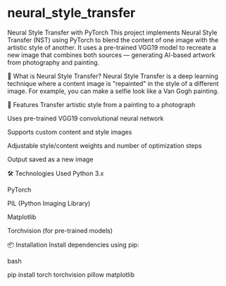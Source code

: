 # neural_style_transfer
Neural Style Transfer with PyTorch
This project implements Neural Style Transfer (NST) using PyTorch to blend the content of one image with the artistic style of another. It uses a pre-trained VGG19 model to recreate a new image that combines both sources — generating AI-based artwork from photography and painting.

🧠 What is Neural Style Transfer?
Neural Style Transfer is a deep learning technique where a content image is "repainted" in the style of a different image. For example, you can make a selfie look like a Van Gogh painting.

🚀 Features
Transfer artistic style from a painting to a photograph

Uses pre-trained VGG19 convolutional neural network

Supports custom content and style images

Adjustable style/content weights and number of optimization steps

Output saved as a new image

🛠️ Technologies Used
Python 3.x

PyTorch

PIL (Python Imaging Library)

Matplotlib

Torchvision (for pre-trained models)

📦 Installation
Install dependencies using pip:

bash

pip install torch torchvision pillow matplotlib
